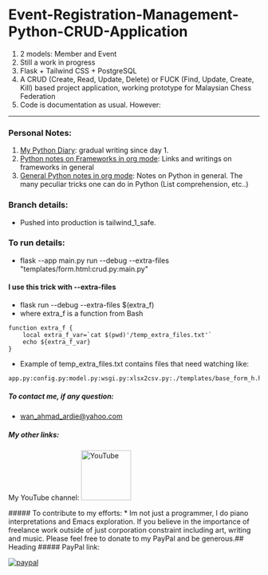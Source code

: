 # Event-Registration-Management-Python-CRUD-Application
1. 2 models: Member and Event
2. Still a work in progress
3. Flask + Tailwind CSS + PostgreSQL
4. A CRUD (Create, Read, Update, Delete) or FUCK (Find, Update, Create, Kill) based project application, working prototype for Malaysian Chess Federation
5. Code is documentation as usual. However:

---
### Personal Notes:
  1. [My Python Diary](https://github.com/ardieMejia/my-org-files/blob/main/misc/2021/PythonDiary.org): gradual writing since day 1.
  2. [Python notes on Frameworks in org mode](https://github.com/ardieMejia/my-org-files/blob/main/misc/2025/frameworks.org): Links and writings on frameworks in general
  3. [General Python notes in org mode](https://github.com/ardieMejia/my-org-files/blob/main/misc/2021/Python.org): Notes on Python in general. The many peculiar tricks one can do in Python (List comprehension, etc..)
### Branch details:
  * Pushed into production is tailwind_1_safe.
### To run details:
  * flask --app main.py run --debug --extra-files "templates/form.html:crud.py:main.py"
  #### I use this trick with --extra-files
  * flask run --debug --extra-files $(extra_f)
  * where extra_f is a function from Bash
  ```
  function extra_f {
	  local extra_f_var=`cat $(pwd)'/temp_extra_files.txt'`
	  echo ${extra_f_var}
}
  ```
  * Example of temp_extra_files.txt contains files that need watching like:
  ```
  app.py:config.py:model.py:wsgi.py:xlsx2csv.py:./templates/base_form_h.html
 ```
##### To contact me, if any question:
  * wan_ahmad_ardie@yahoo.com
##### My other links:
<p>My YouTube channel: 
  <a href="https://www.youtube.com/@ArdieMejia83">
      <img width="100" src="https://static.cdnlogo.com/logos/y/92/youtube.svg" alt="YouTube">
  </a>
</p> 
##### To contribute to my efforts:
  * Im not just a programmer, I do piano interpretations and Emacs exploration. If you believe in the importance of freelance work outside of just corporation constraint including art, writing and music. Please feel free to donate to my PayPal and be generous.## Heading
##### PayPal link:
<p>
  <a href="https://paypal.me/ardiemejia83">
      <img src="https://www.paypalobjects.com/en_US/i/btn/btn_donateCC_LG.gif" alt="paypal">
  </a>
</p> 




